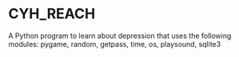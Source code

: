 # CYH_REACH
A Python program to learn about depression that uses the following modules: pygame, random, getpass, time, os, playsound, sqlite3
